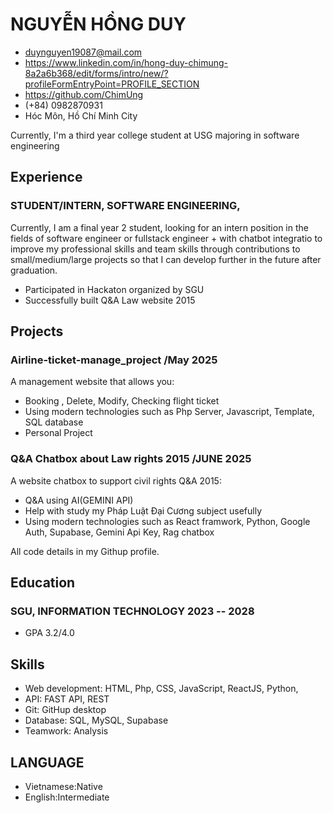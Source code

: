 # NGUYỄN HỒNG DUY

<!-- The unordered list immediately after the h1 will be formatted on a single
line. It is intended to be used for contact details -->
- <duynguyen19087@mail.com>
- <https://www.linkedin.com/in/hong-duy-chimung-8a2a6b368/edit/forms/intro/new/?profileFormEntryPoint=PROFILE_SECTION>
- <https://github.com/ChimUng>
- (+84) 0982870931
- Hóc Môn, Hồ Chí Minh City

<!-- The paragraph after the h1 and ul and before the first h2 is optional. It
is intended to be used for a short summary. -->
Currently, I'm a third year college student at USG majoring in software engineering 

## Experience

<!-- You have to wrap the "left" and "right" half of these headings in spans by
hand -->
### <span>STUDENT/INTERN, SOFTWARE ENGINEERING,</span>

Currently, I am a final year 2 student, 
looking for an intern position in the fields of software engineer
 or fullstack engineer + with chatbot integratio to improve 
my professional skills and team skills through contributions to 
small/medium/large projects so that I can develop further in the future after graduation.

 - Participated in Hackaton organized by SGU
 - Successfully built Q&A Law website 2015

## Projects

### <span>Airline-ticket-manage_project</span> <span>/May 2025</span>

A management website  that allows you:

   - Booking , Delete, Modify, Checking flight ticket
   - Using modern technologies such as Php Server, Javascript, Template, SQL database
   - Personal Project</br>

### <span>Q&A Chatbox about Law rights 2015</span> <span>/JUNE 2025</span>
   
A website chatbox to support civil rights Q&A 2015:
   - Q&A using AI(GEMINI API)
   - Help with study my Pháp Luật Đại Cương subject usefully
   - Using modern technologies such as React framwork, Python, Google Auth, Supabase, Gemini Api Key, Rag chatbox


All code details in my Githup profile.
## Education

### <span>SGU, INFORMATION TECHNOLOGY</span> <span>2023 -- 2028</span>

  - GPA 3.2/4.0

## Skills

 - Web development: HTML, Php, CSS, JavaScript, ReactJS, Python,
 - API: FAST API, REST
 - Git: GitHup desktop
 - Database: SQL, MySQL, Supabase
 - Teamwork: Analysis

## LANGUAGE

 - Vietnamese:Native
 - English:Intermediate
 
